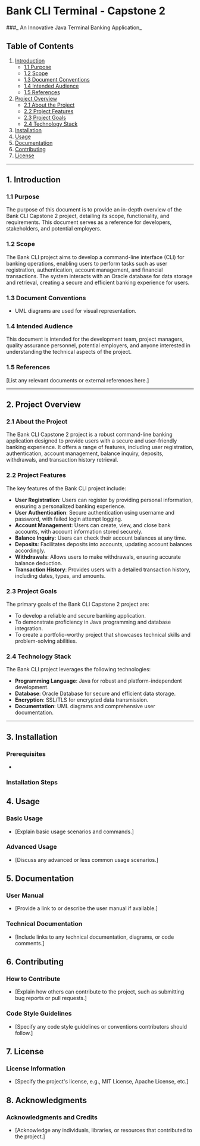 # Bank CLI Terminal - Capstone 2
###_ An Innovative Java Terminal Banking Application_


## Table of Contents
1. [Introduction](#1-introduction)
   - [1.1 Purpose](#11-purpose)
   - [1.2 Scope](#12-scope)
   - [1.3 Document Conventions](#13-document-conventions)
   - [1.4 Intended Audience](#14-intended-audience)
   - [1.5 References](#15-references)
2. [Project Overview](#2-project-overview)
   - [2.1 About the Project](#21-about-the-project)
   - [2.2 Project Features](#22-project-features)
   - [2.3 Project Goals](#23-project-goals)
   - [2.4 Technology Stack](#24-technology-stack)
3. [Installation](#3-installation)
4. [Usage](#4-usage)
5. [Documentation](#5-documentation)
6. [Contributing](#6-contributing)
7. [License](#7-license)

---

## 1. Introduction

### 1.1 Purpose
The purpose of this document is to provide an in-depth overview of the Bank CLI Capstone 2 project, detailing its scope, functionality, and requirements. This document serves as a reference for developers, stakeholders, and potential employers.

### 1.2 Scope
The Bank CLI project aims to develop a command-line interface (CLI) for banking operations, enabling users to perform tasks such as user registration, authentication, account management, and financial transactions. The system interacts with an Oracle database for data storage and retrieval, creating a secure and efficient banking experience for users.

### 1.3 Document Conventions
- UML diagrams are used for visual representation.

### 1.4 Intended Audience
This document is intended for the development team, project managers, quality assurance personnel, potential employers, and anyone interested in understanding the technical aspects of the project.

### 1.5 References
[List any relevant documents or external references here.]

---

## 2. Project Overview

### 2.1 About the Project
The Bank CLI Capstone 2 project is a robust command-line banking application designed to provide users with a secure and user-friendly banking experience. It offers a range of features, including user registration, authentication, account management, balance inquiry, deposits, withdrawals, and transaction history retrieval.

### 2.2 Project Features
The key features of the Bank CLI project include:
- **User Registration**: Users can register by providing personal information, ensuring a personalized banking experience.
- **User Authentication**: Secure authentication using username and password, with failed login attempt logging.
- **Account Management**: Users can create, view, and close bank accounts, with account information stored securely.
- **Balance Inquiry**: Users can check their account balances at any time.
- **Deposits**: Facilitates deposits into accounts, updating account balances accordingly.
- **Withdrawals**: Allows users to make withdrawals, ensuring accurate balance deduction.
- **Transaction History**: Provides users with a detailed transaction history, including dates, types, and amounts.

### 2.3 Project Goals
The primary goals of the Bank CLI Capstone 2 project are:
- To develop a reliable and secure banking application.
- To demonstrate proficiency in Java programming and database integration.
- To create a portfolio-worthy project that showcases technical skills and problem-solving abilities.

### 2.4 Technology Stack
The Bank CLI project leverages the following technologies:
- **Programming Language**: Java for robust and platform-independent development.
- **Database**: Oracle Database for secure and efficient data storage.
- **Encryption**: SSL/TLS for encrypted data transmission.
- **Documentation**: UML diagrams and comprehensive user documentation.

---

## 3. Installation

### Prerequisites
- 

### Installation Steps

## 4. Usage

### Basic Usage
- [Explain basic usage scenarios and commands.]

### Advanced Usage
- [Discuss any advanced or less common usage scenarios.]

## 5. Documentation

### User Manual
- [Provide a link to or describe the user manual if available.]

### Technical Documentation
- [Include links to any technical documentation, diagrams, or code comments.]

## 6. Contributing

### How to Contribute
- [Explain how others can contribute to the project, such as submitting bug reports or pull requests.]

### Code Style Guidelines
- [Specify any code style guidelines or conventions contributors should follow.]

## 7. License

### License Information
- [Specify the project's license, e.g., MIT License, Apache License, etc.]

## 8. Acknowledgments

### Acknowledgments and Credits
- [Acknowledge any individuals, libraries, or resources that contributed to the project.]
